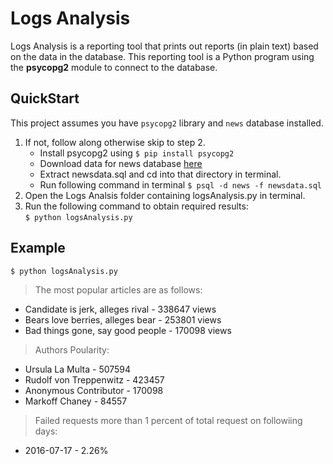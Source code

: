 # Logs Analysis

Logs Analysis is  a reporting tool that prints out reports (in plain text) based on the data in the database. This reporting tool
is a Python program using the **psycopg2** module to connect to the database.

## QuickStart

This project assumes you have `psycopg2` library and `news` database installed.
<ol>
<li> If not, follow along otherwise skip to step 2.
<ul>
<li> Install psycopg2 using <code>$ pip install psycopg2</code>
<li> Download data for news database
    <a href="https://d17h27t6h515a5.cloudfront.net/topher/2016/August/57b5f748_newsdata/newsdata.zip">here</a>
<li>Extract newsdata.sql and cd into that directory in terminal.
<li> Run following command in terminal <code>$ psql -d news -f newsdata.sql</code>
</ul>
<li> Open the Logs Analsis folder containing logsAnalysis.py in terminal.
<li> Run the following command to obtain required results: <br> <code>$ python logsAnalysis.py</code>
</ol>

## Example

`$ python logsAnalysis.py`

> The most popular articles are as follows:
<ul>
<li>Candidate is jerk, alleges rival - 338647 views
<li>Bears love berries, alleges bear - 253801 views
<li>Bad things gone, say good people - 170098 views
</ul>

> Authors Poularity: 
<ul>
<li>Ursula La Multa - 507594
<li>Rudolf von Treppenwitz - 423457
<li>Anonymous Contributor - 170098
<li>Markoff Chaney - 84557
</ul>

> Failed requests more than 1 percent of total request on followiing days:
<ul>
<li>2016-07-17 - 2.26%
</ul>
